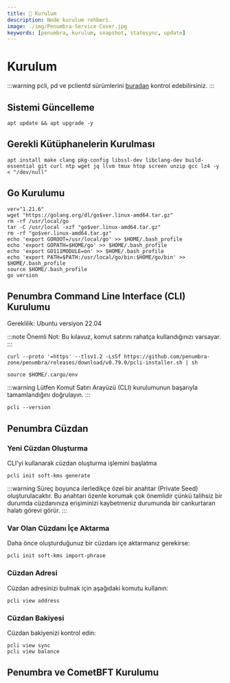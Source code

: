 ```yaml
---
title: 💾 Kurulum
description: Node kurulum rehberi.
image: ./img/Penumbra-Service-Cover.jpg
keywords: [penumbra, kurulum, snapshot, statesync, update]
---
```


# Kurulum
:::warning
pcli, pd ve pclientd sürümlerini [buradan](https://github.com/penumbra-zone/penumbra/releases) kontrol edebilirsiniz.
:::
## Sistemi Güncelleme
```shell
apt update && apt upgrade -y
```

## Gerekli Kütüphanelerin Kurulması
```
apt install make clang pkg-config libssl-dev libclang-dev build-essential git curl ntp wget jq llvm tmux htop screen unzip gcc lz4 -y < "/dev/null"
```

## Go Kurulumu
```shell
ver="1.21.6"
wget "https://golang.org/dl/go$ver.linux-amd64.tar.gz"
rm -rf /usr/local/go
tar -C /usr/local -xzf "go$ver.linux-amd64.tar.gz"
rm -rf "go$ver.linux-amd64.tar.gz"
echo 'export GOROOT=/usr/local/go' >> $HOME/.bash_profile
echo 'export GOPATH=$HOME/go' >> $HOME/.bash_profile
echo 'export GO111MODULE=on' >> $HOME/.bash_profile
echo 'export PATH=$PATH:/usr/local/go/bin:$HOME/go/bin' >> $HOME/.bash_profile
source $HOME/.bash_profile
go version
```

## Penumbra Command Line Interface (CLI) Kurulumu

Gereklilik: Ubuntu versiyon 22.04

:::note
Önemli Not: Bu kılavuz, komut satırını rahatça kullandığınızı varsayar.
:::

```
curl --proto '=https' --tlsv1.2 -LsSf https://github.com/penumbra-zone/penumbra/releases/download/v0.79.0/pcli-installer.sh | sh

```
```
source $HOME/.cargo/env
```

:::warning
Lütfen Komut Satırı Arayüzü (CLI) kurulumunun başarıyla tamamlandığını doğrulayın.
:::

```
pcli --version
```

## Penumbra Cüzdan 

### Yeni Cüzdan Oluşturma
CLI'yi kullanarak cüzdan oluşturma işlemini başlatma
```
pcli init soft-kms generate
```

:::warning
Süreç boyunca ilerledikçe özel bir anahtar (Private Seed) oluşturulacaktır. Bu anahtarı özenle korumak çok önemlidir çünkü talihsiz bir durumda cüzdanınıza erişiminizi kaybetmeniz durumunda bir cankurtaran halatı görevi görür.
:::

### Var Olan Cüzdanı İçe Aktarma
Daha önce oluşturduğunuz bir cüzdanı içe aktarmanız gerekirse:
```
pcli init soft-kms import-phrase
```

### Cüzdan Adresi
Cüzdan adresinizi bulmak için aşağıdaki komutu kullanın:
```
pcli view address
```

### Cüzdan Bakiyesi
Cüzdan bakiyenizi kontrol edin:
```
pcli view sync
pcli view balance
```

## Penumbra ve CometBFT Kurulumu

